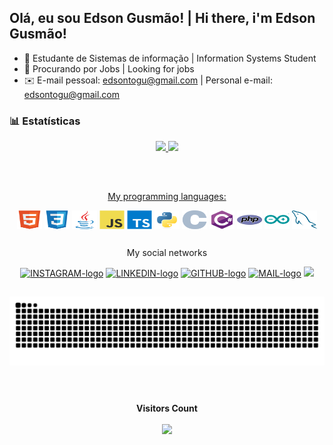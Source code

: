 ## Olá, eu sou Edson Gusmão! | Hi there, i'm Edson Gusmão!


- 🌱 Estudante de Sistemas de informação | Information Systems Student
- 🎯 Procurando por Jobs | Looking for jobs
- ✉️ E-mail pessoal: edsontogu@gmail.com | Personal e-mail: edsontogu@gmail.com


### 📊 Estatísticas

<div align=center>
  <a href="https://github.com/SilasPires">
  <img height="140cm" src="https://github-readme-stats.vercel.app/api?username=edinhxzl&show_icons=true&theme=dracula&include_all_commits=true&count_private=true"/>
  <img height="140cm" src="https://github-readme-stats.vercel.app/api/top-langs/?username=Edinhxzl&layout=compact&langs_count=16&theme=dracula"/>
</div>
  
  
##
  
<div align=center style="display: inline_block"><br>
  <p>My programming languages:</p>
  <a href="https://github.com/SilasPires"><img align="center" alt="HTML5-logo" height="30" width="40" src="https://github.com/devicons/devicon/blob/master/icons/html5/html5-original.svg"></a>
  <a href="https://github.com/Edinhxzl"><img align="center" alt="CSS3-logo" height="30" width="40" src="https://github.com/devicons/devicon/blob/master/icons/css3/css3-original.svg"></a> 
  <a href="https://github.com/Edinhxzl"><img align="center" alt="JAVA-logo" height="30" width="40" src="https://github.com/devicons/devicon/blob/master/icons/java/java-original.svg"></a> 
  <a href="https://github.com/Edinhxzl"><img align="center" alt="JAVASCRIPT-logo" height="30" width="40" src="https://github.com/devicons/devicon/blob/master/icons/javascript/javascript-original.svg"></a> 
  <a href="https://github.com/Edinhxzl"><img align="center" alt="TYPESCRIPT-logo" height="30" width="40" src="https://github.com/devicons/devicon/blob/master/icons/typescript/typescript-original.svg"></a> 
  <a href="https://github.com/Edinhxzl"><img align="center" alt="PYTON-logo" height="30" width="40" src="https://github.com/devicons/devicon/blob/master/icons/python/python-original.svg"></a> 
  <a href="https://github.com/Edinhxzl"><img align="center" alt="C-logo" height="30" width="40" src="https://github.com/devicons/devicon/blob/master/icons/c/c-original.svg"></a> 
  <a href="https://github.com/Edinhxzl"><img align="center" alt="C#-logo" height="30" width="40" src="https://github.com/devicons/devicon/blob/master/icons/csharp/csharp-original.svg"></a> 
  <a href="https://github.com/Edinhxzl"><img align="center" alt="PHP-logo" height="30" width="40" src="https://github.com/devicons/devicon/blob/master/icons/php/php-original.svg"></a> 
  <a href="https://github.com/Edinhxzl"><img align="center" alt="ARDUINO-logo" height="30" width="40" src="https://github.com/devicons/devicon/blob/master/icons/arduino/arduino-original.svg"></a>   
  <a href="https://github.com/Edinhxzl"><img align="center" alt="MYSQL-logo" height="30" width="40" src="https://github.com/devicons/devicon/blob/master/icons/mysql/mysql-original.svg"></a>   
</div>
  
  ##
  
<div align=center>
  <p>My social networks</p>
<a href="https://www.instagram.com/edinhozt/" target="_blank"><img alt="INSTAGRAM-logo" src="https://img.shields.io/badge/Instagram-E4405F?style=for-the-badge&logo=instagram&logoColor=white" target="_blank"></a>   
<a href="https:https://www.linkedin.com/in/edson-torres-gusm%C3%A3o/" target="_blank"><img alt="LINKEDIN-logo" src="https://img.shields.io/badge/LinkedIn-0077B5?style=for-the-badge&logo=linkedin&logoColor=white" target="_blank"></a>   
<a href="https://github.com/Edinhxzl" target="_blank"><img alt="GITHUB-logo" src="https://img.shields.io/badge/GitHub-100000?style=for-the-badge&logo=github&logoColor=white" target="_blank"></a>   
<a href="mailto:edsontogu@gmail.com" target="_blank"><img alt="MAIL-logo" src="https://img.shields.io/badge/Gmail-D14836?style=for-the-badge&logo=gmail&logoColor=white" target="_blank"></a>     
<a href="https://discord.gg/MFfBJEpA" target="_blank"><img src="https://img.shields.io/badge/Discord-7289DA?style=for-the-badge&logo=discord&logoColor=white" target="_blank"></a>   
</div>

##
  
<picture align="center">
  <source media="(prefers-color-scheme: dark)" srcset="https://raw.githubusercontent.com/Edinhxzl/Edinhxzl/output/github-contribution-grid-snake-dark.svg">
  <source media="(prefers-color-scheme: light)" srcset="https://raw.githubusercontent.com/Edinhxzl/Edinhxzl/output/github-contribution-grid-snake-dark.svg">
  <img align="center" alt="github contribution grid snake animation" src="https://raw.githubusercontent.com/Edinhxzl/Edinhxzl/output/github-contribution-grid-snake.svg">
</picture>
  
## 
  
<div align="center">
<br><p align="centre"><b>Visitors Count</b></p>  
<p align="center"><img align="center" src="https://profile-counter.glitch.me/{Edinhxzl}/count.svg" /></p> 
<br></div>
